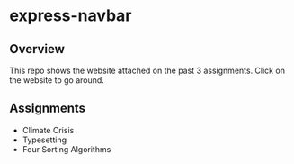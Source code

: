 # express-navbar
## Overview
This repo shows the website attached on the past 3 assignments. Click on the website to go around.

## Assignments
* Climate Crisis
* Typesetting
* Four Sorting Algorithms
